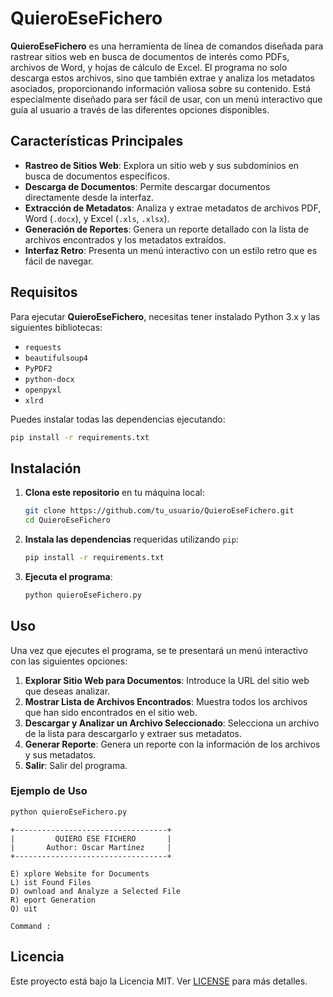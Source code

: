 # QuieroEseFichero

**QuieroEseFichero** es una herramienta de línea de comandos diseñada para rastrear sitios web en busca de documentos de interés como PDFs, archivos de Word, y hojas de cálculo de Excel. El programa no solo descarga estos archivos, sino que también extrae y analiza los metadatos asociados, proporcionando información valiosa sobre su contenido. Está especialmente diseñado para ser fácil de usar, con un menú interactivo que guía al usuario a través de las diferentes opciones disponibles.

## Características Principales

- **Rastreo de Sitios Web**: Explora un sitio web y sus subdominios en busca de documentos específicos.
- **Descarga de Documentos**: Permite descargar documentos directamente desde la interfaz.
- **Extracción de Metadatos**: Analiza y extrae metadatos de archivos PDF, Word (`.docx`), y Excel (`.xls`, `.xlsx`).
- **Generación de Reportes**: Genera un reporte detallado con la lista de archivos encontrados y los metadatos extraídos.
- **Interfaz Retro**: Presenta un menú interactivo con un estilo retro que es fácil de navegar.

## Requisitos

Para ejecutar **QuieroEseFichero**, necesitas tener instalado Python 3.x y las siguientes bibliotecas:

- `requests`
- `beautifulsoup4`
- `PyPDF2`
- `python-docx`
- `openpyxl`
- `xlrd`

Puedes instalar todas las dependencias ejecutando:
```bash
pip install -r requirements.txt
```

## Instalación

1. **Clona este repositorio** en tu máquina local:
   ```bash
   git clone https://github.com/tu_usuario/QuieroEseFichero.git
   cd QuieroEseFichero
   ```

2. **Instala las dependencias** requeridas utilizando `pip`:
   ```bash
   pip install -r requirements.txt
   ```

3. **Ejecuta el programa**:
   ```bash
   python quieroEseFichero.py
   ```

## Uso

Una vez que ejecutes el programa, se te presentará un menú interactivo con las siguientes opciones:

1. **Explorar Sitio Web para Documentos**: Introduce la URL del sitio web que deseas analizar.
2. **Mostrar Lista de Archivos Encontrados**: Muestra todos los archivos que han sido encontrados en el sitio web.
3. **Descargar y Analizar un Archivo Seleccionado**: Selecciona un archivo de la lista para descargarlo y extraer sus metadatos.
4. **Generar Reporte**: Genera un reporte con la información de los archivos y sus metadatos.
5. **Salir**: Salir del programa.

### Ejemplo de Uso

```bash
python quieroEseFichero.py
```

```plaintext
+----------------------------------+
|         QUIERO ESE FICHERO       |
|       Author: Oscar Martínez     |
+----------------------------------+

E) xplore Website for Documents
L) ist Found Files
D) ownload and Analyze a Selected File
R) eport Generation
Q) uit

Command : 
```


## Licencia

Este proyecto está bajo la Licencia MIT. Ver [LICENSE](LICENSE.txt) para más detalles.
